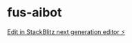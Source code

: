 # fus-aibot

[Edit in StackBlitz next generation editor ⚡️](https://stackblitz.com/~/github.com/FushionHub/fus-aibot)